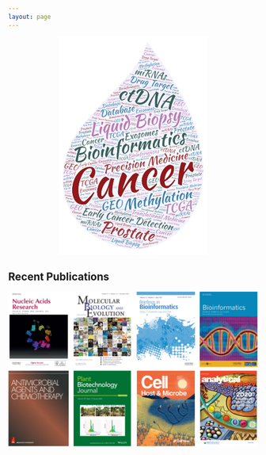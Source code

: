 ```yaml
---
layout: page
---
```


<p align="center">
  <img width="300" src="https://raw.githubusercontent.com/rli012/rli012.github.io/master/img/worldcloud.png">
</p>
  

## Recent Publications

<p align="center">
  <img width="800" src="https://raw.githubusercontent.com/rli012/rli012.github.io/master/img/publications.png">
</p>
